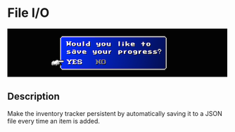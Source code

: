 # File I/O

![save progress](saveprogress.png)

## Description

Make the inventory tracker persistent by automatically saving it to a JSON file every time an item is added.
